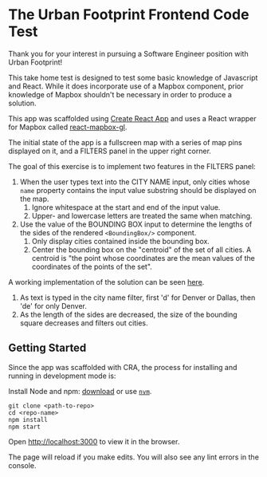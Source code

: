 # The Urban Footprint Frontend Code Test

Thank you for your interest in pursuing a Software Engineer position with
Urban Footprint!

This take home test is designed to test some basic knowledge of Javascript and
React.  While it does incorporate use of a Mapbox component, prior knowledge of
Mapbox shouldn't be necessary in order to produce a solution.

This app was scaffolded using [Create React App](https://reactjs.org/docs/create-a-new-react-app.html) and uses a React wrapper for Mapbox called [react-mapbox-gl](https://visgl.github.io/react-map-gl/).

The initial state of the app is a fullscreen map with a series of map pins displayed on it, and a FILTERS panel in the upper right corner.

The goal of this exercise is to implement two features in the FILTERS panel:

1. When the user types text into the CITY NAME input, only cities whose `name` property contains the input value substring should be displayed on the map.
   1. Ignore whitespace at the start and end of the input value.
   2. Upper- and lowercase letters are treated the same when matching.
2. Use the value of the BOUNDING BOX input to determine the lengths of the sides of the rendered `<BoundingBox/>` component.
   1. Only display cities contained inside the bounding box.
   2. Center the bounding box on the "centroid" of the set of all cities. A centroid is "the point whose coordinates are the mean values of the coordinates of the points of the set".

A working implementation of the solution can be seen [here](https://calthorpeanalytics.github.io/uf-fe-takehome-solution/).
1. As text is typed in the city name filter, first 'd' for Denver or Dallas, then 'de' for only Denver.
2. As the length of the sides are decreased, the size of the bounding square decreases and filters out cities.  

## Getting Started

Since the app was scaffolded with CRA, the process for installing and running in development mode is:

Install Node and npm: [download](https://nodejs.org/en/download/) or use [`nvm`](https://github.com/nvm-sh/nvm#installing-and-updating).


```
git clone <path-to-repo>
cd <repo-name>
npm install
npm start
```

Open [http://localhost:3000](http://localhost:3000) to view it in the browser.

The page will reload if you make edits.
You will also see any lint errors in the console.
